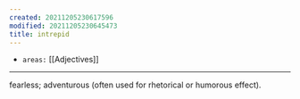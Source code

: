 ```yaml
---
created: 20211205230617596
modified: 20211205230645473
title: intrepid
---
```


- `areas:` [[Adjectives]]

---

fearless; adventurous (often used for rhetorical or humorous effect).
